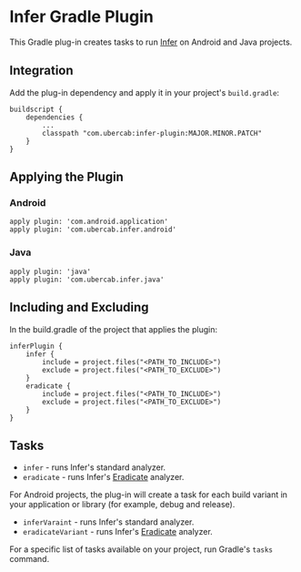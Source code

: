 # Infer Gradle Plugin

This Gradle plug-in creates tasks to run [Infer](http://fbinfer.com) on Android and Java projects.

## Integration

Add the plug-in dependency and apply it in your project's `build.gradle`:
```
buildscript {
    dependencies {
        ...
        classpath "com.ubercab:infer-plugin:MAJOR.MINOR.PATCH"
    }
}
```
## Applying the Plugin

### Android

```
apply plugin: 'com.android.application'
apply plugin: 'com.ubercab.infer.android'
```

### Java

```
apply plugin: 'java'
apply plugin: 'com.ubercab.infer.java'
```

## Including and Excluding

In the build.gradle of the project that applies the plugin:
```
inferPlugin {
    infer {
        include = project.files("<PATH_TO_INCLUDE>")
        exclude = project.files("<PATH_TO_EXCLUDE>")
    }
    eradicate {
        include = project.files("<PATH_TO_INCLUDE>")
        exclude = project.files("<PATH_TO_EXCLUDE>")
    }
}
```

## Tasks

* `infer` - runs Infer's standard analyzer.
* `eradicate` - runs Infer's [Eradicate](http://fbinfer.com/docs/eradicate.html) analyzer.

For Android projects, the plug-in will create a task for each build variant in your application or library (for example, debug and release).

* `inferVaraint` - runs Infer's standard analyzer.
* `eradicateVariant` - runs Infer's [Eradicate](http://fbinfer.com/docs/eradicate.html) analyzer.

For a specific list of tasks available on your project, run Gradle's `tasks` command.
